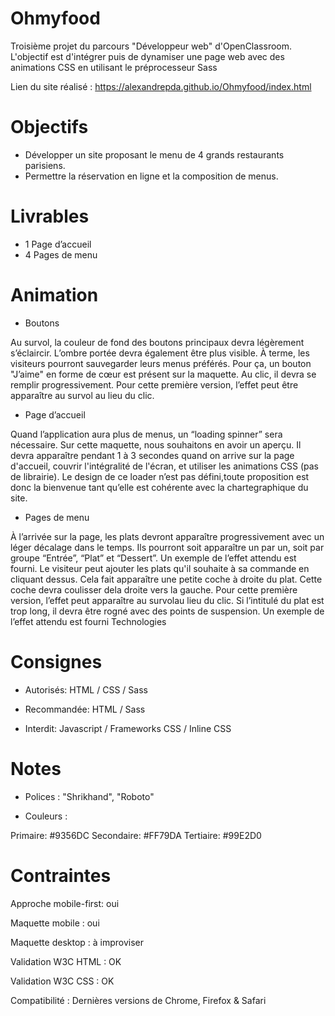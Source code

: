 # Ohmyfood

Troisième projet du parcours "Développeur web" d'OpenClassroom. L'objectif est d'intégrer puis de dynamiser une page web avec des animations CSS en utilisant le préprocesseur Sass

Lien du site réalisé : https://alexandrepda.github.io/Ohmyfood/index.html

# Objectifs

- Développer un site proposant le menu de 4 grands restaurants parisiens.
- Permettre la réservation en ligne et la composition de menus.

# Livrables

- 1 Page d’accueil
- 4 Pages de menu

# Animation

- Boutons

Au survol, la couleur de fond des boutons principaux devra légèrement s’éclaircir. L’ombre portée devra également être plus visible.
À terme, les visiteurs pourront sauvegarder leurs menus préférés. Pour ça, un bouton "J’aime" en forme de cœur est présent sur la maquette. Au clic, il devra se remplir progressivement. Pour cette première version, l’effet peut être apparaître au survol au lieu du clic.

- Page d’accueil

Quand l’application aura plus de menus, un “loading spinner” sera nécessaire. Sur cette maquette, nous souhaitons en avoir un aperçu. Il devra apparaître pendant 1 à 3 secondes quand on arrive sur la page d'accueil, couvrir l'intégralité de l'écran, et utiliser les animations CSS (pas de librairie). Le design de ce loader n’est pas défini,toute proposition est donc la bienvenue tant qu’elle est cohérente avec la chartegraphique du site.

- Pages de menu

À l’arrivée sur la page, les plats devront apparaître progressivement avec un léger décalage dans le temps. Ils pourront soit apparaître un par un, soit par groupe “Entrée”, “Plat” et “Dessert”. Un exemple de l’effet attendu est fourni.
Le visiteur peut ajouter les plats qu'il souhaite à sa commande en cliquant dessus. Cela fait apparaître une petite coche à droite du plat. Cette coche devra coulisser dela droite vers la gauche. Pour cette première version, l’effet peut apparaître au survolau lieu du clic. Si l’intitulé du plat est trop long, il devra être rogné avec des points de suspension. Un exemple de l’effet attendu est fourni
Technologies

# Consignes 

- Autorisés: HTML / CSS / Sass

- Recommandée: HTML / Sass

- Interdit: Javascript / Frameworks CSS / Inline CSS

# Notes

- Polices : "Shrikhand", "Roboto"

- Couleurs :

Primaire: #9356DC
Secondaire: #FF79DA
Tertiaire: #99E2D0

# Contraintes

Approche mobile-first: oui

Maquette mobile : oui

Maquette desktop : à improviser

Validation W3C HTML : OK

Validation W3C CSS : OK

Compatibilité : Dernières versions de Chrome, Firefox & Safari
